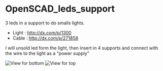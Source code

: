 OpenSCAD_leds_support
=====================

3 leds in a support to do smalls lights.

- Light : http://dx.com/p/1300
- Cable : http://dx.com/p/271858

I will unsold led form the light, then insert in 4 supports and connect with the wire to the light as a "power supply"

![View for bottom](https://raw.github.com/pepitooo/OpenSCAD_leds_support/master/bottom_perspective.png)
![View for top](https://raw.github.com/pepitooo/OpenSCAD_leds_support/master/top_perspective.png)